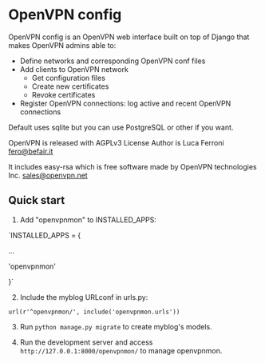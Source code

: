 
# OpenVPN config

OpenVPN config is an OpenVPN web interface built on top of Django that makes OpenVPN admins able to:

* Define networks and corresponding OpenVPN conf files
* Add clients to OpenVPN network
    * Get configuration files
    * Create new certificates
    * Revoke certificates
* Register OpenVPN connections: log active and recent OpenVPN connections

Default uses sqlite but you can use PostgreSQL or other if you want.

OpenVPN is released with AGPLv3 License
Author is Luca Ferroni <fero@befair.it>

It includes easy-rsa which is free software made by OpenVPN technologies Inc. <sales@openvpn.net>


Quick start
-----------

1. Add "openvpnmon" to INSTALLED_APPS:

  `INSTALLED_APPS = {

  ...

  'openvpnmon'
  
  }`

2. Include the myblog URLconf in urls.py:
  
  `url(r'^openvpnmon/', include('openvpnmon.urls'))`

3. Run `python manage.py migrate` to create myblog's models.

4. Run the development server and access `http://127.0.0.1:8000/openvpnmon/` to
manage openvpnmon.


